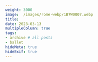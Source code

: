 ```yaml
---
weight: 3000
image:  /images/rome-webp/1B7W0007.webp
title:
date: 2023-03-13
multipleColumn: true
tags:
- archive # all posts
- ballet
hideMeta: true
hideExif: true
---
```


